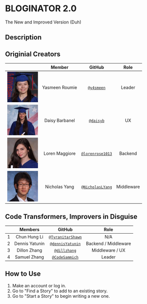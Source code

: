 # BLOGINATOR 2.0
The New and Improved Version (Duh)

## Description


## Originial Creators 
|                                       |   **Member**   |                   **GitHub**                 |            **Role**            |
|---------------------------------------|:--------------:|:--------------------------------------------:|:------------------------------:|
| <img src="images/yasmeenroumie.png" width="100" height="100" /> | Yasmeen Roumie   |[`@y4smeen`](https://github.com/y4smeen)        | Leader  |
| <img src="images/daisybarbanel.png" width="100" height="100" /> | Daisy Barbanel |[`@daisyb`](https://github.com/daisyb)    | UX  |
| <img src="images/lorenmaggiore.png" width="100" height="100" /> | Loren Maggiore    |[`@lorenrose1013`](https://github.com/lorenrose1013)| Backend |
| <img src="images/nicholasyang.png" width="100" height="100" />  | Nicholas Yang  |[`@NicholasLYang`](https://github.com/NicholasLYang)        | Middleware  |

## Code Transformers, Improvers in Disguise
|   | **Members** | **GitHub** | **Role** |
|---|:-----------:|:----------:|:--------:|
| 1 | Chun Hung Li   | [`@TyranitarShawn`](https://github.com/TyranitarShawn) | N/A |
| 2 | Dennis Yatunin | [`@dennisYatunin`](https://github.com/dennisYatunin) | Backend / Middleware |
| 3 | Dillon Zhang   | [`@dillzhang`](https://github.com/dillzhang) | Middleware / UX |
| 4 | Samuel Zhang   | [`@CodeSammich`](https://github.com/CodeSammich) | Leader |


## How to Use
1. Make an account or log in.
2. Go to "Find a Story" to add to an existing story.
3. Go to "Start a Story" to begin writing a new one.



